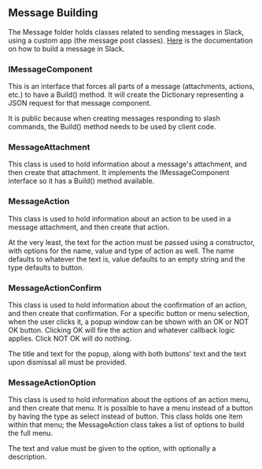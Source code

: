 ## Message Building

The Message folder holds classes related to sending messages in Slack, using a custom app (the message post classes). [Here](https://api.slack.com/docs/messages) is the documentation on how to build a message in Slack.

### IMessageComponent

This is an interface that forces all parts of a message (attachments, actions, etc.) to have a Build() method. It will create the Dictionary representing a JSON request for that message component.

It is public because when creating messages responding to slash commands, the Build() method needs to be used by client code.

### MessageAttachment

This class is used to hold information about a message's attachment, and then create that attachment. It implements the IMessageComponent interface so it has a Build() method available.

### MessageAction

This class is used to hold information about an action to be used in a message attachment, and then create that action.

At the very least, the text for the action must be passed using a constructor, with options for the name, value and type of action as well. The name defaults to whatever the text is, value defaults to an empty string and the type defaults to button.

### MessageActionConfirm

This class is used to hold information about the confirmation of an action, and then create that confirmation. For a specific button or menu selection, when the user clicks it, a popup window can be shown with an OK or NOT OK button. Clicking OK will fire the action and whatever callback logic applies. Click NOT OK will do nothing.

The title and text for the popup, along with both buttons' text and the text upon dismissal all must be provided.

### MessageActionOption

This class is used to hold information about the options of an action menu, and then create that menu. It is possible to have a menu instead of a button by having the type as select instead of button. This class holds one item within that menu; the MessageAction class takes a list of options to build the full menu.

The text and value must be given to the option, with optionally a description.
